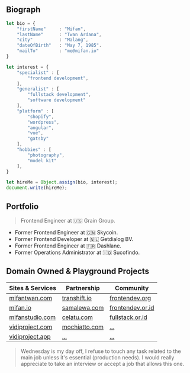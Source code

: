 ## Biograph ##

```js
let bio = {
    "firstName"     : "Mifan",
    "lastName"      : "Twan Ardana",
    "city"          : "Malang",
    "dateOfBirth"   : "May 7, 1985".
    "mailTo"        : "me@mifan.io"
}

let interest = {
    "specialist" : [
        "frontend development",
    ],
    "generalist" : [
        "fullstack development",
        "software development"
    ],
    "platform" : [
        "shopify",
        "wordpress", 
        "angular",
        "vue",
        "gatsby"
    ],
    "hobbies" : [
        "photography",
        "model kit"
    ],
}

let hireMe = Object.assign(bio, interest);
document.write(hireMe);
```


## Portfolio ##
> Frontend Engineer at :us: Grain Group.
- Former Frontend Engineer at :cn: Skycoin.
- Former Frontend Developer at :netherlands: Getdialog BV.
- Former Frontend Engineer at :fr: Dashlane.
- Former Operations Administrator at :indonesia: Sucofindo.

## Domain Owned & Playground Projects ##
| Sites & Services | Partnership | Community |
| ----------------- | ----------------- | ----------------- |
| [mifantwan.com](https://mifantwan.com) | [transhift.io](https://transhift.io) | [frontendev.org](https://frontendev.org) |
| [mifan.io](https://mifan.io) | [samalewa.com](https://samalewa.com) | [frontendev.or.id](https://frontendev.or.id) |
| [mifanstudio.com](https://mifanstudio.com) | [celatu.com](https://celatu.com) | [fullstack.or.id](https://fullstack.or.id)|
| [vidiproject.com](https://vidiproject.com) | [mochiatto.com](https://mochiatto.com) | [...]() |
| [vidiproject.app](https://vidiproject.app) |  [...]() | [...]() |


> Wednesday is my day off, I refuse to touch any task related to the main job unless it's essential (production needs). I would really appreciate to take an interview or accept a job that allows this one. 